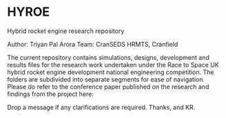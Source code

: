# HYROE
Hybrid rocket engine research repository

Author: Triyan Pal Arora
Team: CranSEDS HRMTS, Cranfield

The current repository contains simulations, designs, development and results files for the research work undertaken under the Race to Space UK hybrid rocket engine development national engineering competition.
The folders are subdivided into separate segments for ease of navigation.
Please do refer to the conference paper published on the research and findings from the project here: 

Drop a message if any clarifications are required.
Thanks, and KR.
